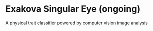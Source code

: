 # Exakova Singular Eye (ongoing)
A physical trait classifier powered by computer vision image analysis
